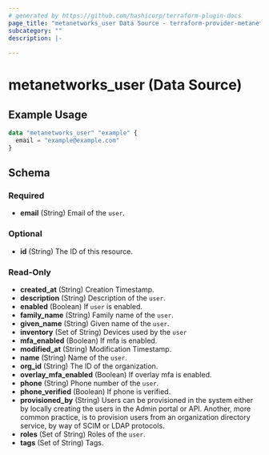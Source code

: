```yaml
---
# generated by https://github.com/hashicorp/terraform-plugin-docs
page_title: "metanetworks_user Data Source - terraform-provider-metanetworks"
subcategory: ""
description: |-
  
---
```


# metanetworks_user (Data Source)



## Example Usage

```terraform
data "metanetworks_user" "example" {
  email = "example@example.com"
}
```

<!-- schema generated by tfplugindocs -->
## Schema

### Required

- **email** (String) Email of the `user`.

### Optional

- **id** (String) The ID of this resource.

### Read-Only

- **created_at** (String) Creation Timestamp.
- **description** (String) Description of the `user`.
- **enabled** (Boolean) If `user` is enabled.
- **family_name** (String) Family name of the `user`.
- **given_name** (String) Given name of the `user`.
- **inventory** (Set of String) Devices used by the `user`
- **mfa_enabled** (Boolean) If mfa is enabled.
- **modified_at** (String) Modification Timestamp.
- **name** (String) Name of the `user`.
- **org_id** (String) The ID of the organization.
- **overlay_mfa_enabled** (Boolean) If overlay mfa is enabled.
- **phone** (String) Phone number of the `user`.
- **phone_verified** (Boolean) If phone is verified.
- **provisioned_by** (String) Users can be provisioned in the system either by locally creating the users in the Admin portal or API. Another, more common practice, is to provision users from an organization directory service, by way of SCIM or LDAP protocols.
- **roles** (Set of String) Roles of the `user`.
- **tags** (Set of String) Tags.


